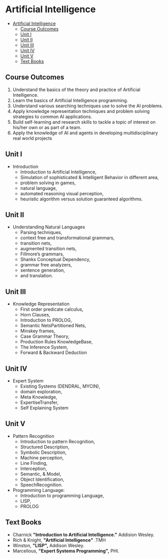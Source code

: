 # Artificial Intelligence

- [Artificial Intelligence](#artificial-intelligence)
  - [Course Outcomes](#course-outcomes)
  - [Unit I](#unit-i)
  - [Unit II](#unit-ii)
  - [Unit III](#unit-iii)
  - [Unit IV](#unit-iv)
  - [Unit V](#unit-v)
  - [Text Books](#text-books)

## Course Outcomes

1. Understand the basics of the theory and practice of Artificial Intelligence.
2. Learn the basics of Artificial Intelligence programming.
3. Understand various searching techniques use to solve the AI problems. 
4. Apply knowledge representation techniques and problem solving strategies to common AI applications.
5. Build self-learning and research skills to tackle a topic of interest on his/her own or as part of a team. 
6. Apply the knowledge of AI and agents in developing multidisciplinary real world projects

## Unit I

- Introduction
  - Introduction to Artificial Intelligence, 
  - Simulation of sophisticated & Intelligent Behavior in different area, 
  - problem solving in games, 
  - natural language, 
  - automated reasoning visual perception,
  - heuristic algorithm versus solution guaranteed algorithms.

## Unit II

- Understanding Natural Languages 
  - Parsing techniques, 
  - context free and transformational grammars, 
  - transition nets, 
  - augmented transition nets, 
  - Fillmore’s grammars, 
  - Shanks Conceptual Dependency, 
  - grammar free analyzers, 
  - sentence generation, 
  - and translation.

## Unit III

- Knowledge Representation
  - First order predicate calculus, 
  - Horn Clauses, 
  - Introduction to PROLOG, 
  - Semantic NetsPartitioned Nets, 
  - Minskey frames, 
  - Case Grammar Theory, 
  - Production Rules KnowledgeBase, 
  - The Inference System, 
  - Forward & Backward Deduction

## Unit IV

- Expert System 
  - Existing Systems (DENDRAL, MYCIN), 
  - domain exploration, 
  - Meta Knowledge, 
  - ExpertiseTransfer, 
  - Self Explaining System

## Unit V

- Pattern Recognition 
  - Introduction to pattern Recognition, 
  - Structured Description, 
  - Symbolic Description, 
  - Machine perception, 
  - Line Finding, 
  - Interception, 
  - Semantic, & Model, 
  - Object Identification, 
  - SpeechRecognition. 
- Programming Language: 
  - Introduction to programming Language, 
  - LISP,
  - PROLOG

## Text Books

- Charnick 
  **"Introduction to Artificial Intelligence."**
  Addision Wesley.
- Rich & Knight, 
  **"Artificial Intelligence"**
  .TMH
- Winston, 
  **"LISP",**
  Addison Wesley.
- Marcellous, 
  **"Expert Systems Programming",**
  PHI.
